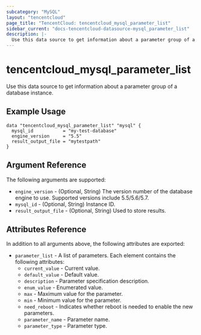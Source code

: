 ```yaml
---
subcategory: "MySQL"
layout: "tencentcloud"
page_title: "TencentCloud: tencentcloud_mysql_parameter_list"
sidebar_current: "docs-tencentcloud-datasource-mysql_parameter_list"
description: |-
  Use this data source to get information about a parameter group of a database instance.
---
```


# tencentcloud_mysql_parameter_list

Use this data source to get information about a parameter group of a database instance.

## Example Usage

```hcl
data "tencentcloud_mysql_parameter_list" "mysql" {
  mysql_id           = "my-test-database"
  engine_version     = "5.5"
  result_output_file = "mytestpath"
}
```

## Argument Reference

The following arguments are supported:

* `engine_version` - (Optional, String) The version number of the database engine to use. Supported versions include 5.5/5.6/5.7.
* `mysql_id` - (Optional, String) Instance ID.
* `result_output_file` - (Optional, String) Used to store results.

## Attributes Reference

In addition to all arguments above, the following attributes are exported:

* `parameter_list` - A list of parameters. Each element contains the following attributes:
  * `current_value` - Current value.
  * `default_value` - Default value.
  * `description` - Parameter specification description.
  * `enum_value` - Enumerated value.
  * `max` - Maximum value for the parameter.
  * `min` - Minimum value for the parameter.
  * `need_reboot` - Indicates whether reboot is needed to enable the new parameters.
  * `parameter_name` - Parameter name.
  * `parameter_type` - Parameter type.


